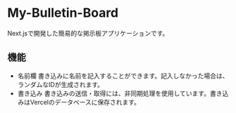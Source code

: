 # My-Bulletin-Board
Next.jsで開発した簡易的な掲示板アプリケーションです。

## 機能
- 名前欄
書き込みに名前を記入することができます。記入しなかった場合は、ランダムなIDが生成されます。
- 書き込み
書き込みの送信・取得には、非同期処理を使用しています。書き込みはVercelのデータベースに保存されます。